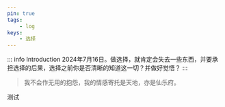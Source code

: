 ```yaml
---
pin: true
tags:
    - log
keys:
    - 选择
---
```


::: info Introduction
2024年7月16日。做选择，就肯定会失去一些东西，并要承担选择的后果，选择之前你是否清晰的知道这一切？并做好觉悟？
:::

> 我不会作无用的抱怨，我的情感寄托是天地，亦是仙乐府。


测试
